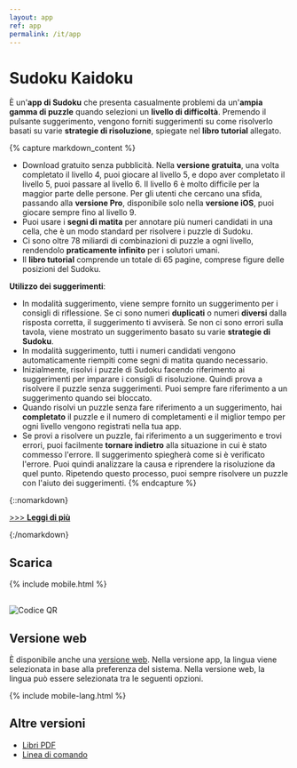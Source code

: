 ```yaml
---
layout: app
ref: app
permalink: /it/app
---
```

# Sudoku Kaidoku
È un'**app di Sudoku** che presenta casualmente problemi da un'**ampia gamma di puzzle** quando selezioni un **livello di difficoltà**. Premendo il pulsante suggerimento, vengono forniti suggerimenti su come risolverlo basati su varie **strategie di risoluzione**, spiegate nel **libro tutorial** allegato.

{% capture markdown_content %}
- Download gratuito senza pubblicità. Nella **versione gratuita**, una volta completato il livello 4, puoi giocare al livello 5, e dopo aver completato il livello 5, puoi passare al livello 6. Il livello 6 è molto difficile per la maggior parte delle persone. Per gli utenti che cercano una sfida, passando alla **versione Pro**, disponibile solo nella **versione iOS**, puoi giocare sempre fino al livello 9.
- Puoi usare i **segni di matita** per annotare più numeri candidati in una cella, che è un modo standard per risolvere i puzzle di Sudoku.
- Ci sono oltre 78 miliardi di combinazioni di puzzle a ogni livello, rendendolo **praticamente infinito** per i solutori umani.
- Il **libro tutorial** comprende un totale di 65 pagine, comprese figure delle posizioni del Sudoku.

**Utilizzo dei suggerimenti**:
- In modalità suggerimento, viene sempre fornito un suggerimento per i consigli di riflessione. Se ci sono numeri **duplicati** o numeri **diversi** dalla risposta corretta, il suggerimento ti avviserà. Se non ci sono errori sulla tavola, viene mostrato un suggerimento basato su varie **strategie di Sudoku**.
- In modalità suggerimento, tutti i numeri candidati vengono automaticamente riempiti come segni di matita quando necessario.
- Inizialmente, risolvi i puzzle di Sudoku facendo riferimento ai suggerimenti per imparare i consigli di risoluzione. Quindi prova a risolvere il puzzle senza suggerimenti. Puoi sempre fare riferimento a un suggerimento quando sei bloccato.
- Quando risolvi un puzzle senza fare riferimento a un suggerimento, hai **completato** il puzzle e il numero di completamenti e il miglior tempo per ogni livello vengono registrati nella tua app.
- Se provi a risolvere un puzzle, fai riferimento a un suggerimento e trovi errori, puoi facilmente **tornare indietro** alla situazione in cui è stato commesso l'errore. Il suggerimento spiegherà come si è verificato l'errore. Puoi quindi analizzare la causa e riprendere la risoluzione da quel punto. Ripetendo questo processo, puoi sempre risolvere un puzzle con l'aiuto dei suggerimenti.
{% endcapture %}

{::nomarkdown}
<script>
function showMore(btn) {
   var targetId = btn.getAttribute("href").slice(1);
   document.getElementById(targetId).style.display = "block";
   btn.parentNode.style.display = "none";
   return false;
}
</script>
<p><a href="#readmore1" onclick="return showMore(this);">&gt;&gt;&gt; <strong>Leggi di più</strong></a></p>
<div id="readmore1" style="display: none";>
{:/nomarkdown}
{{ markdown_content | markdownify }}
{::nomarkdown}</div>{:/nomarkdown}

## Scarica
{% include mobile.html %}
<img src="{{'/img/qr.png' | relative_url}}" alt="Codice QR" style="display: block; margin-top: 30px;">

## Versione web
È disponibile anche una [versione web](../sudoku/). Nella versione app, la lingua viene selezionata in base alla preferenza del sistema. Nella versione web, la lingua può essere selezionata tra le seguenti opzioni.

{% include mobile-lang.html %}

## Altre versioni
- [Libri PDF](../book)
- [Linea di comando](../)
